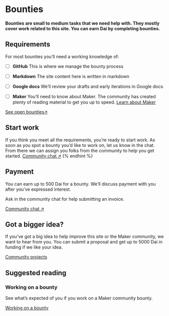 # Bounties

**Bounties are small to medium tasks that we need help with. They mostly cover work related to this site. You can earn Dai by completing bounties.**

## Requirements
For most bounties you’ll need a working knowledge of:

- [ ] **GitHub**
This is where we manage the bounty process

- [ ] **Markdown**
The site content here is written in markdown

- [ ] **Google docs**
We’ll review your drafts and early iterations in Google docs

- [ ] **Maker**
You’ll need to know about Maker. The community has created plenty of reading material to get you up to speed. [Learn about Maker](/faqs "Maker FAQs")

[See open bounties↗](https://github.com/makerdao/community/projects/2?card_filter_query=label%3A%22help+wanted%22 "To all open bounties")

## Start work
If you think you meet all the requirements, you’re ready to start work. As soon as you spot a bounty you’d like to work on, let us know in the chat. From there we can assign you folks from the community to help you get started.
[Community chat ↗](https://chat.makerdao.com/channel/community-development "Community development chat")
{% endhint %}

## Payment
You can earn up to 500 Dai for a bounty. We’ll discuss payment with you after you’ve expressed interest.

Ask in the community chat for help submitting an invoice.

[Community chat ↗](https://chat.makerdao.com/channel/community-development "Community development chat")

## Got a bigger idea?
If you’ve got a big idea to help improve this site or the Maker community, we want to hear from you. You can submit a proposal and get up to 5000 Dai in funding if we like your idea.

[Community projects](/community-projects "Community projects")

## Suggested reading
### Working on a bounty
See what’s expected of you if you work on a Maker community bounty.

[Working on a bounty](/bounties/working-on-a-bounty "What you need to know about working on a bounty")
